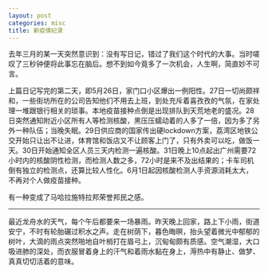 ```yaml
---
layout: post
categories: misc
title: 新疫情纪录
---
```


去年三月的某一天突然意识到：没有写日记，错过了我们这个时代的大事。当时嗟叹了三秒钟便将此事忘在脑后。想不到如今竟多了一次机会，人生啊，简直妙不可言。

上篇日记写完的第二天，即5月26日，家门口小区爆出一例阳性。27日一切尚颇祥和，一些街坊所在的公司告知他们不用去上班，到处充斥着喜孜孜的气氛，在家处理一堆跟银行相关的琐事。本地疫苗接种点倒是出现排队到天荒地老的盛况。28日突然通知附近小区所有人等检测核酸，黑压压蠕动着的人多了一倍，因为多了另外一种队伍；当晚失眠。29日供应商的国家传出硬lockdown方案，荔湾区地铁公交开始只让出不让进，体育馆和饭店又不让顾客上门了，只有外卖可以吃，做饭一天。30日开始通知全区人员三天内检测一遍核酸。31日晚上10点起出广州需要72小时内的核酸阴性检测，而检测人数之多，72小时是来不及出结果的；卡车司机倒有独立的检测点，还算比较人性化。6月1日起因核酸检测人手资源消耗太大，不再对个人做疫苗接种。

有一种变成了马哈拉施特拉邦荣誉邦民之感。

---

最近龙舟水的天气，每个午后都要来一场暴雨。昨天晚上回家，路上下小雨，街道安宁，不时有轮胎碾过积水之声。走在树荫下，暮色晦暝，抬头望着微光中郁郁的树叶，大滴的雨点突然啪地自叶梢打在眉弓上，沉甸甸颇有质感。空气潮湿，大口吸进肺的深处，而衣服冒着身上的汗气和着雨水黏在身上，溽热中有静止、做梦、真真切切活着的意味。
